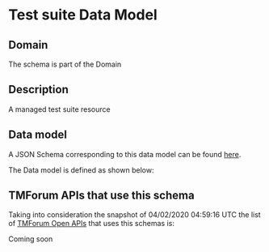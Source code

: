 # Test suite Data Model

## Domain

The  schema is part of the  Domain

## Description

A managed test suite resource

## Data model

A JSON Schema corresponding to this data model can be found
[here](https://github.com/tmforum-rand/schemas/blob/candidates/Common/TestSuite.schema.json).

The Data model is defined as shown below:





## TMForum APIs that use this schema

Taking into consideration the snapshot of 04/02/2020 04:59:16 UTC the list of [TMForum Open APIs](https://www.tmforum.org/open-apis/) that uses this schemas is:

Coming soon